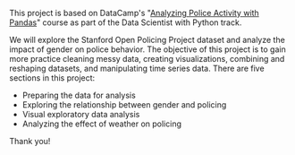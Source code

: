 This project is based on DataCamp's "[Analyzing Police Activity with Pandas](https://www.datacamp.com/courses/analyzing-police-activity-with-pandas)" course as part of the Data Scientist with Python track. 

We will explore the Stanford Open Policing Project dataset and analyze the impact of gender on police behavior. The objective of this project is to gain more practice cleaning messy data, creating visualizations, combining and reshaping datasets, and manipulating time series data. There are five sections in this project:

- Preparing the data for analysis
- Exploring the relationship between gender and policing
- Visual exploratory data analysis
- Analyzing the effect of weather on policing

Thank you!
